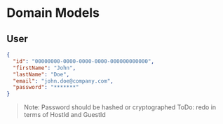 # Domain Models

## User

```json
{
  "id": "00000000-0000-0000-0000-000000000000",
  "firstName": "John",
  "lastName": "Doe",
  "email": "john.doe@company.com",
  "password": "*******"
}
```

> Note: Password should be hashed or cryptographed
> ToDo: redo in terms of HostId and GuestId